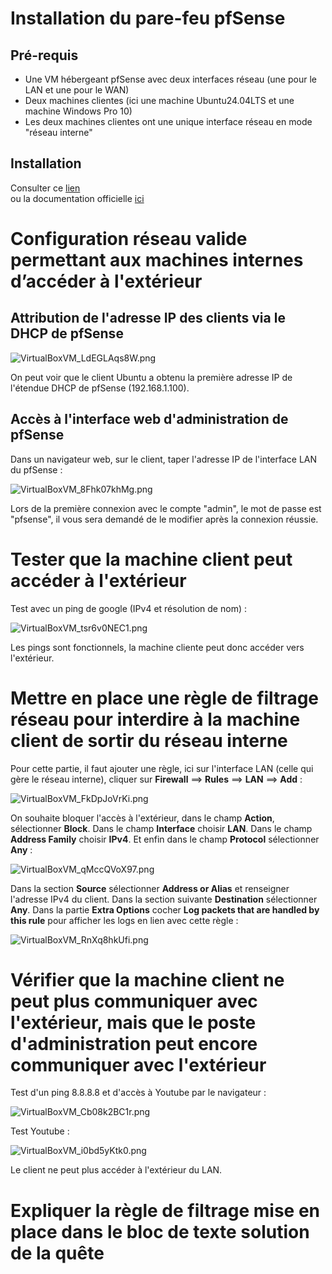 # Installation du pare-feu pfSense

## Pré-requis

- Une VM hébergeant pfSense avec deux interfaces réseau (une pour le LAN et une pour le WAN)  
- Deux machines clientes (ici une machine Ubuntu24.04LTS et une machine Windows Pro 10)  
- Les deux machines clientes ont une unique interface réseau en mode "réseau interne"  

## Installation

Consulter ce [lien](https://www.it-connect.fr/installation-de-pfsense%EF%BB%BF/)  
ou la documentation officielle [ici](https://docs.netgate.com/pfsense/en/latest/install/netinstaller.html)  

# Configuration réseau valide permettant aux machines internes d’accéder à l'extérieur

## Attribution de l'adresse IP des clients via le DHCP de pfSense

![VirtualBoxVM_LdEGLAqs8W.png](https://github.com/Skchaper/PFSenseQuest/blob/main/Screens/pfSense_Install/VirtualBoxVM_LdEGLAqs8W.png)

On peut voir que le client Ubuntu a obtenu la première adresse IP de l'étendue DHCP de pfSense (192.168.1.100).  

## Accès à l'interface web d'administration de pfSense

Dans un navigateur web, sur le client, taper l'adresse IP de l'interface LAN du pfSense :  

![VirtualBoxVM_8Fhk07khMg.png](https://github.com/Skchaper/PFSenseQuest/blob/main/Screens/pfSense_Install/VirtualBoxVM_8Fhk07khMg.png)

Lors de la première connexion avec le compte "admin", le mot de passe est "pfsense", il vous sera demandé de le modifier après la connexion réussie.  

# Tester que la machine client peut accéder à l'extérieur

Test avec un ping de google (IPv4 et résolution de nom) :  

![VirtualBoxVM_tsr6v0NEC1.png](https://github.com/Skchaper/PFSenseQuest/blob/main/Screens/pfSense_Install/VirtualBoxVM_tsr6v0NEC1.png)

Les pings sont fonctionnels, la machine cliente peut donc accéder vers l'extérieur.  

# Mettre en place une règle de filtrage réseau pour interdire à la machine client de sortir du réseau interne

Pour cette partie, il faut ajouter une règle, ici sur l'interface LAN (celle qui gère le réseau interne), cliquer sur **Firewall** ==> **Rules** ==> **LAN** ==> **Add** :  

![VirtualBoxVM_FkDpJoVrKi.png](https://github.com/Skchaper/PFSenseQuest/blob/main/Screens/pfSense_Install/VirtualBoxVM_FkDpJoVrKi.png)

On souhaite bloquer l'accès à l'extérieur, dans le champ **Action**, sélectionner **Block**. Dans le champ **Interface** choisir **LAN**. Dans le champ **Address Family** choisir **IPv4**. Et enfin dans le champ **Protocol** sélectionner **Any** :   

![VirtualBoxVM_qMccQVoX97.png](https://github.com/Skchaper/PFSenseQuest/blob/main/Screens/pfSense_Install/VirtualBoxVM_qMccQVoX97.png)

Dans la section **Source** sélectionner **Address or Alias** et renseigner l'adresse IPv4 du client. Dans la section suivante **Destination** sélectionner **Any**. Dans la partie **Extra Options** cocher **Log packets that are handled by this rule** pour afficher les logs en lien avec cette règle :  

![VirtualBoxVM_RnXq8hkUfi.png](https://github.com/Skchaper/PFSenseQuest/blob/main/Screens/pfSense_Install/VirtualBoxVM_RnXq8hkUfi.png)

# Vérifier que la machine client ne peut plus communiquer avec l'extérieur, mais que le poste d'administration peut encore communiquer avec l'extérieur

Test d'un ping 8.8.8.8 et d'accès à Youtube par le navigateur :  

![VirtualBoxVM_Cb08k2BC1r.png](https://github.com/Skchaper/PFSenseQuest/blob/main/Screens/pfSense_Install/VirtualBoxVM_Cb08k2BC1r.png)

Test Youtube :  

![VirtualBoxVM_i0bd5yKtk0.png](https://github.com/Skchaper/PFSenseQuest/blob/main/Screens/pfSense_Install/VirtualBoxVM_i0bd5yKtk0.png)

Le client ne peut plus accéder à l'extérieur du LAN.  

# Expliquer la règle de filtrage mise en place dans le bloc de texte solution de la quête
